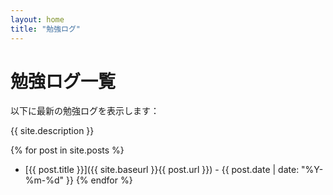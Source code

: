 ```yaml
---
layout: home
title: "勉強ログ"
---
```




# 勉強ログ一覧

以下に最新の勉強ログを表示します：

{{ site.description }}

{% for post in site.posts %}
  * [{{ post.title }}]({{ site.baseurl }}{{ post.url }}) - {{ post.date | date: "%Y-%m-%d" }}
{% endfor %}
